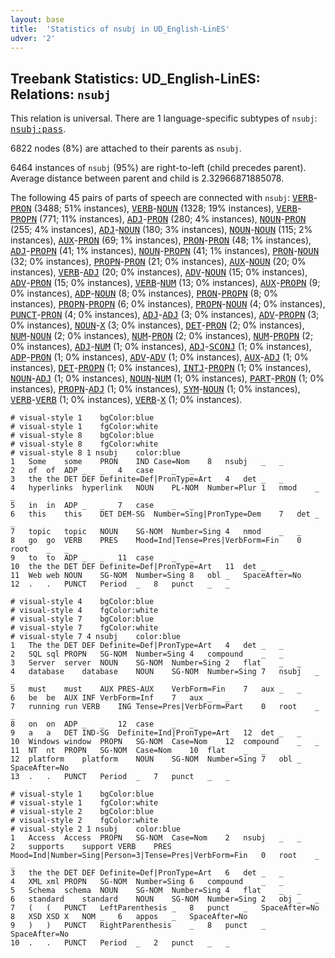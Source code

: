 ```yaml
---
layout: base
title:  'Statistics of nsubj in UD_English-LinES'
udver: '2'
---
```


## Treebank Statistics: UD_English-LinES: Relations: `nsubj`

This relation is universal.
There are 1 language-specific subtypes of `nsubj`: <tt><a href="en_lines-dep-nsubj-pass.html">nsubj:pass</a></tt>.

6822 nodes (8%) are attached to their parents as `nsubj`.

6464 instances of `nsubj` (95%) are right-to-left (child precedes parent).
Average distance between parent and child is 2.32966871885078.

The following 45 pairs of parts of speech are connected with `nsubj`: <tt><a href="en_lines-pos-VERB.html">VERB</a></tt>-<tt><a href="en_lines-pos-PRON.html">PRON</a></tt> (3488; 51% instances), <tt><a href="en_lines-pos-VERB.html">VERB</a></tt>-<tt><a href="en_lines-pos-NOUN.html">NOUN</a></tt> (1328; 19% instances), <tt><a href="en_lines-pos-VERB.html">VERB</a></tt>-<tt><a href="en_lines-pos-PROPN.html">PROPN</a></tt> (771; 11% instances), <tt><a href="en_lines-pos-ADJ.html">ADJ</a></tt>-<tt><a href="en_lines-pos-PRON.html">PRON</a></tt> (280; 4% instances), <tt><a href="en_lines-pos-NOUN.html">NOUN</a></tt>-<tt><a href="en_lines-pos-PRON.html">PRON</a></tt> (255; 4% instances), <tt><a href="en_lines-pos-ADJ.html">ADJ</a></tt>-<tt><a href="en_lines-pos-NOUN.html">NOUN</a></tt> (180; 3% instances), <tt><a href="en_lines-pos-NOUN.html">NOUN</a></tt>-<tt><a href="en_lines-pos-NOUN.html">NOUN</a></tt> (115; 2% instances), <tt><a href="en_lines-pos-AUX.html">AUX</a></tt>-<tt><a href="en_lines-pos-PRON.html">PRON</a></tt> (69; 1% instances), <tt><a href="en_lines-pos-PRON.html">PRON</a></tt>-<tt><a href="en_lines-pos-PRON.html">PRON</a></tt> (48; 1% instances), <tt><a href="en_lines-pos-ADJ.html">ADJ</a></tt>-<tt><a href="en_lines-pos-PROPN.html">PROPN</a></tt> (41; 1% instances), <tt><a href="en_lines-pos-NOUN.html">NOUN</a></tt>-<tt><a href="en_lines-pos-PROPN.html">PROPN</a></tt> (41; 1% instances), <tt><a href="en_lines-pos-PRON.html">PRON</a></tt>-<tt><a href="en_lines-pos-NOUN.html">NOUN</a></tt> (32; 0% instances), <tt><a href="en_lines-pos-PROPN.html">PROPN</a></tt>-<tt><a href="en_lines-pos-PRON.html">PRON</a></tt> (21; 0% instances), <tt><a href="en_lines-pos-AUX.html">AUX</a></tt>-<tt><a href="en_lines-pos-NOUN.html">NOUN</a></tt> (20; 0% instances), <tt><a href="en_lines-pos-VERB.html">VERB</a></tt>-<tt><a href="en_lines-pos-ADJ.html">ADJ</a></tt> (20; 0% instances), <tt><a href="en_lines-pos-ADV.html">ADV</a></tt>-<tt><a href="en_lines-pos-NOUN.html">NOUN</a></tt> (15; 0% instances), <tt><a href="en_lines-pos-ADV.html">ADV</a></tt>-<tt><a href="en_lines-pos-PRON.html">PRON</a></tt> (15; 0% instances), <tt><a href="en_lines-pos-VERB.html">VERB</a></tt>-<tt><a href="en_lines-pos-NUM.html">NUM</a></tt> (13; 0% instances), <tt><a href="en_lines-pos-AUX.html">AUX</a></tt>-<tt><a href="en_lines-pos-PROPN.html">PROPN</a></tt> (9; 0% instances), <tt><a href="en_lines-pos-ADP.html">ADP</a></tt>-<tt><a href="en_lines-pos-NOUN.html">NOUN</a></tt> (8; 0% instances), <tt><a href="en_lines-pos-PRON.html">PRON</a></tt>-<tt><a href="en_lines-pos-PROPN.html">PROPN</a></tt> (8; 0% instances), <tt><a href="en_lines-pos-PROPN.html">PROPN</a></tt>-<tt><a href="en_lines-pos-PROPN.html">PROPN</a></tt> (6; 0% instances), <tt><a href="en_lines-pos-PROPN.html">PROPN</a></tt>-<tt><a href="en_lines-pos-NOUN.html">NOUN</a></tt> (4; 0% instances), <tt><a href="en_lines-pos-PUNCT.html">PUNCT</a></tt>-<tt><a href="en_lines-pos-PRON.html">PRON</a></tt> (4; 0% instances), <tt><a href="en_lines-pos-ADJ.html">ADJ</a></tt>-<tt><a href="en_lines-pos-ADJ.html">ADJ</a></tt> (3; 0% instances), <tt><a href="en_lines-pos-ADV.html">ADV</a></tt>-<tt><a href="en_lines-pos-PROPN.html">PROPN</a></tt> (3; 0% instances), <tt><a href="en_lines-pos-NOUN.html">NOUN</a></tt>-<tt><a href="en_lines-pos-X.html">X</a></tt> (3; 0% instances), <tt><a href="en_lines-pos-DET.html">DET</a></tt>-<tt><a href="en_lines-pos-PRON.html">PRON</a></tt> (2; 0% instances), <tt><a href="en_lines-pos-NUM.html">NUM</a></tt>-<tt><a href="en_lines-pos-NOUN.html">NOUN</a></tt> (2; 0% instances), <tt><a href="en_lines-pos-NUM.html">NUM</a></tt>-<tt><a href="en_lines-pos-PRON.html">PRON</a></tt> (2; 0% instances), <tt><a href="en_lines-pos-NUM.html">NUM</a></tt>-<tt><a href="en_lines-pos-PROPN.html">PROPN</a></tt> (2; 0% instances), <tt><a href="en_lines-pos-ADJ.html">ADJ</a></tt>-<tt><a href="en_lines-pos-NUM.html">NUM</a></tt> (1; 0% instances), <tt><a href="en_lines-pos-ADJ.html">ADJ</a></tt>-<tt><a href="en_lines-pos-SCONJ.html">SCONJ</a></tt> (1; 0% instances), <tt><a href="en_lines-pos-ADP.html">ADP</a></tt>-<tt><a href="en_lines-pos-PRON.html">PRON</a></tt> (1; 0% instances), <tt><a href="en_lines-pos-ADV.html">ADV</a></tt>-<tt><a href="en_lines-pos-ADV.html">ADV</a></tt> (1; 0% instances), <tt><a href="en_lines-pos-AUX.html">AUX</a></tt>-<tt><a href="en_lines-pos-ADJ.html">ADJ</a></tt> (1; 0% instances), <tt><a href="en_lines-pos-DET.html">DET</a></tt>-<tt><a href="en_lines-pos-PROPN.html">PROPN</a></tt> (1; 0% instances), <tt><a href="en_lines-pos-INTJ.html">INTJ</a></tt>-<tt><a href="en_lines-pos-PROPN.html">PROPN</a></tt> (1; 0% instances), <tt><a href="en_lines-pos-NOUN.html">NOUN</a></tt>-<tt><a href="en_lines-pos-ADJ.html">ADJ</a></tt> (1; 0% instances), <tt><a href="en_lines-pos-NOUN.html">NOUN</a></tt>-<tt><a href="en_lines-pos-NUM.html">NUM</a></tt> (1; 0% instances), <tt><a href="en_lines-pos-PART.html">PART</a></tt>-<tt><a href="en_lines-pos-PRON.html">PRON</a></tt> (1; 0% instances), <tt><a href="en_lines-pos-PROPN.html">PROPN</a></tt>-<tt><a href="en_lines-pos-ADJ.html">ADJ</a></tt> (1; 0% instances), <tt><a href="en_lines-pos-SYM.html">SYM</a></tt>-<tt><a href="en_lines-pos-NOUN.html">NOUN</a></tt> (1; 0% instances), <tt><a href="en_lines-pos-VERB.html">VERB</a></tt>-<tt><a href="en_lines-pos-VERB.html">VERB</a></tt> (1; 0% instances), <tt><a href="en_lines-pos-VERB.html">VERB</a></tt>-<tt><a href="en_lines-pos-X.html">X</a></tt> (1; 0% instances).


~~~ conllu
# visual-style 1	bgColor:blue
# visual-style 1	fgColor:white
# visual-style 8	bgColor:blue
# visual-style 8	fgColor:white
# visual-style 8 1 nsubj	color:blue
1	Some	some	PRON	IND	Case=Nom	8	nsubj	_	_
2	of	of	ADP	_	_	4	case	_	_
3	the	the	DET	DEF	Definite=Def|PronType=Art	4	det	_	_
4	hyperlinks	hyperlink	NOUN	PL-NOM	Number=Plur	1	nmod	_	_
5	in	in	ADP	_	_	7	case	_	_
6	this	this	DET	DEM-SG	Number=Sing|PronType=Dem	7	det	_	_
7	topic	topic	NOUN	SG-NOM	Number=Sing	4	nmod	_	_
8	go	go	VERB	PRES	Mood=Ind|Tense=Pres|VerbForm=Fin	0	root	_	_
9	to	to	ADP	_	_	11	case	_	_
10	the	the	DET	DEF	Definite=Def|PronType=Art	11	det	_	_
11	Web	web	NOUN	SG-NOM	Number=Sing	8	obl	_	SpaceAfter=No
12	.	.	PUNCT	Period	_	8	punct	_	_

~~~


~~~ conllu
# visual-style 4	bgColor:blue
# visual-style 4	fgColor:white
# visual-style 7	bgColor:blue
# visual-style 7	fgColor:white
# visual-style 7 4 nsubj	color:blue
1	The	the	DET	DEF	Definite=Def|PronType=Art	4	det	_	_
2	SQL	sql	PROPN	SG-NOM	Number=Sing	4	compound	_	_
3	Server	server	NOUN	SG-NOM	Number=Sing	2	flat	_	_
4	database	database	NOUN	SG-NOM	Number=Sing	7	nsubj	_	_
5	must	must	AUX	PRES-AUX	VerbForm=Fin	7	aux	_	_
6	be	be	AUX	INF	VerbForm=Inf	7	aux	_	_
7	running	run	VERB	ING	Tense=Pres|VerbForm=Part	0	root	_	_
8	on	on	ADP	_	_	12	case	_	_
9	a	a	DET	IND-SG	Definite=Ind|PronType=Art	12	det	_	_
10	Windows	window	PROPN	SG-NOM	Case=Nom	12	compound	_	_
11	NT	nt	PROPN	SG-NOM	Case=Nom	10	flat	_	_
12	platform	platform	NOUN	SG-NOM	Number=Sing	7	obl	_	SpaceAfter=No
13	.	.	PUNCT	Period	_	7	punct	_	_

~~~


~~~ conllu
# visual-style 1	bgColor:blue
# visual-style 1	fgColor:white
# visual-style 2	bgColor:blue
# visual-style 2	fgColor:white
# visual-style 2 1 nsubj	color:blue
1	Access	Access	PROPN	SG-NOM	Case=Nom	2	nsubj	_	_
2	supports	support	VERB	PRES	Mood=Ind|Number=Sing|Person=3|Tense=Pres|VerbForm=Fin	0	root	_	_
3	the	the	DET	DEF	Definite=Def|PronType=Art	6	det	_	_
4	XML	xml	PROPN	SG-NOM	Number=Sing	6	compound	_	_
5	Schema	schema	NOUN	SG-NOM	Number=Sing	4	flat	_	_
6	standard	standard	NOUN	SG-NOM	Number=Sing	2	obj	_	_
7	(	(	PUNCT	LeftParenthesis	_	8	punct	_	SpaceAfter=No
8	XSD	XSD	X	NOM	_	6	appos	_	SpaceAfter=No
9	)	)	PUNCT	RightParenthesis	_	8	punct	_	SpaceAfter=No
10	.	.	PUNCT	Period	_	2	punct	_	_

~~~


